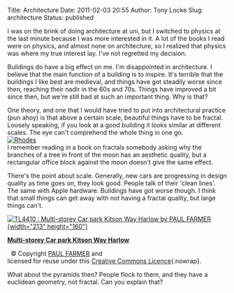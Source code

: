 Title: Architecture
Date: 2011-02-03 20:55
Author: Tony Locke
Slug: architecture
Status: published

I was on the brink of doing architecture at uni, but I switched to physics at the last minute because I was more interested in it. A lot of the books I read were on physics, and almost none on architecture, so I realized that physics was where my true interest lay. I've not regretted my decision.  
  
Buildings do have a big effect on me. I'm disappointed in architecture. I believe that the main function of a building is to inspire. It's terrible that the buildings I like best are medieval, and things have got steadily worse since then, reaching their nadir in the 60s and 70s. Things have improved a bit since then, but we're still bad at such an important thing. Why is that?  
  
One theory, and one that I would have tried to put into architectural practice (pun ahoy) is that above a certain scale, beautiful things have to be fractal. Loosely speaking, if you look at a good building it looks similar at different scales. The eye can't comprehend the whole thing in one go.  
[![Rhodes](http://upload.wikimedia.org/wikipedia/commons/thumb/1/14/Rhodos1493.png/220px-Rhodos1493.png)](http://upload.wikimedia.org/wikipedia/commons/thumb/1/14/Rhodos1493.png/220px-Rhodos1493.png)  
I remember reading in a book on fractals somebody asking why the branches of a tree in front of the moon has an aesthetic quality, but a rectangular office block against the moon doesn't give the same effect.  
  
There's the point about scale. Generally, new cars are progressing in design quality as time goes on, they look good. People talk of their 'clean lines'. The same with Apple hardware. Buildings have got worse though. I think that small things can get away with not having a fractal quality, but large things can't.  
  
[![TL4410 : Multi-storey Car park Kitson Way Harlow by PAUL FARMER](http://s3.geograph.org.uk/geophotos/01/21/38/1213891_2bf01084_213x160.jpg){width="213" height="160"}](http://www.geograph.org.uk/photo/1213891 "Multi-storey Car park Kitson Way Harlow - click to view full size image")  
  
[**Multi-storey Car park Kitson Way Harlow**](http://www.geograph.org.uk/photo/1213891)  
  
  © Copyright [PAUL FARMER](http://www.geograph.org.uk/profile/32427 "View profile") and  
licensed for reuse under this [Creative Commons Licence](http://creativecommons.org/licenses/by-sa/2.0/){.nowrap}.

What about the pyramids then? People flock to them, and they have a euclidean geometry, not fractal. Can you explain that?
